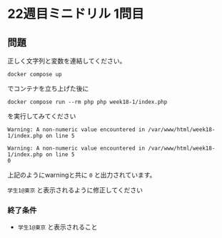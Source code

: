 # 22週目ミニドリル 1問目

## 問題

正しく文字列と変数を連結してください。

```
docker compose up
```

でコンテナを立ち上げた後に

```
docker compose run --rm php php week18-1/index.php
```

を実行してみてください

```
Warning: A non-numeric value encountered in /var/www/html/week18-1/index.php on line 5

Warning: A non-numeric value encountered in /var/www/html/week18-1/index.php on line 5
0
```

上記のようにwarningと共に `0` と出力されています。

 `学生1@東京` と表示されるように修正してください

### 終了条件
- `学生1@東京` と表示されること
